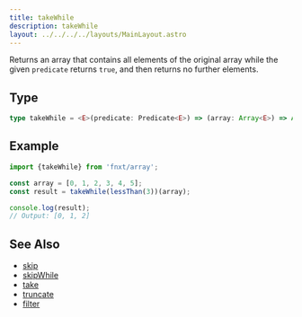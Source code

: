 ```yaml
---
title: takeWhile
description: takeWhile
layout: ../../../../layouts/MainLayout.astro
---
```

Returns an array that contains all elements of the original array
while the given `predicate` returns `true`,
and then returns no further elements.

## Type

```ts
type takeWhile = <E>(predicate: Predicate<E>) => (array: Array<E>) => Array<E>
```

## Example

```ts
import {takeWhile} from 'fnxt/array';

const array = [0, 1, 2, 3, 4, 5];
const result = takeWhile(lessThan(3))(array);

console.log(result);
// Output: [0, 1, 2]
```

## See Also
- [skip](/core/en/array/operator/skip)
- [skipWhile](/core/en/array/operator/skipWhile)
- [take](/core/en/array/operator/take)
- [truncate](/core/en/array/operator/truncate)
- [filter](/core/en/array/operator/filter)